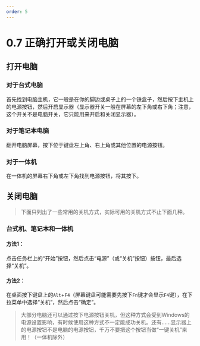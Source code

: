 ```yaml
---
order: 5
---
```


# 0.7 正确打开或关闭电脑
## 打开电脑
### 对于台式电脑
首先找到电脑主机，它一般是在你的脚边或桌子上的一个铁盒子，然后按下主机上的电源按钮，然后开启显示器（显示器开关一般在屏幕的左下角或右下角；注意，这个开关不是电脑开关，它只能用来开启和关闭显示器）。

### 对于笔记本电脑
翻开电脑屏幕，按下位于键盘左上角、右上角或其他位置的电源按钮。

### 对于一体机
在一体机的屏幕右下角或左下角找到电源按钮，将其按下。

## 关闭电脑
> 下面只列出了一些常用的关机方式，实际可用的关机方式不止下面几种。
### 台式机、笔记本和一体机
#### 方法1：
点击任务栏上的“开始”按钮，然后点击“电源”（或“关机”按钮）按钮，最后选择“关机”。
#### 方法2：
在桌面按下键盘上的`Alt`+`F4`（屏幕键盘可能需要先按下`Fn`键才会显示`F4`键），在下拉菜单中选择“关机”，然后点击“确定”。
> 大部分电脑还可以通过按下电源按钮关机，但这种方式会受到Windows的电源设置影响，有时候使用这种方式不一定能成功关机。还有……显示器上的电源按钮不是电脑的电源按钮，千万不要把这个按钮当做“一键关机”来用！（一体机除外）
